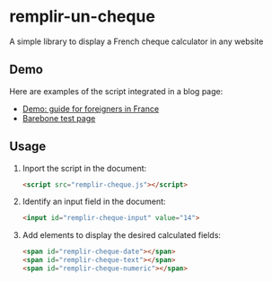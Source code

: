 # remplir-un-cheque
A simple library to display a French cheque calculator in any website

## Demo

Here are examples of the script integrated in a blog page:
- [Demo: guide for foreigners in France](https://raranguren.github.io/remplir-un-cheque/index-en.html)
- [Barebone test page](https://raranguren.github.io/remplir-un-cheque/test.html)

## Usage

1. Inport the script in the document:
    ```html
    <script src="remplir-cheque.js"></script>
    ```
2. Identify an input field in the document:
    ```html
    <input id="remplir-cheque-input" value="14">
    ```
3. Add elements to display the desired calculated fields:
    ```html
    <span id="remplir-cheque-date"></span>
    <span id="remplir-cheque-text"></span>
    <span id="remplir-cheque-numeric"></span>
    ```

